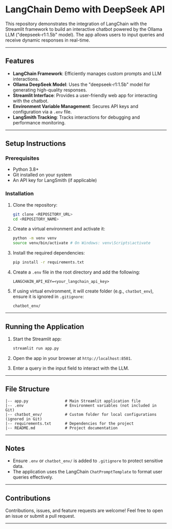 # LangChain Demo with DeepSeek API

This repository demonstrates the integration of LangChain with the Streamlit framework to build an interactive chatbot powered by the Ollama LLM ("deepseek-r1:1.5b" model). The app allows users to input queries and receive dynamic responses in real-time.

---

## Features

- **LangChain Framework**: Efficiently manages custom prompts and LLM interactions.
- **Ollama DeepSeek Model**: Uses the "deepseek-r1:1.5b" model for generating high-quality responses.
- **Streamlit Interface**: Provides a user-friendly web app for interacting with the chatbot.
- **Environment Variable Management**: Secures API keys and configuration via a `.env` file.
- **LangSmith Tracking**: Tracks interactions for debugging and performance monitoring.

---

## Setup Instructions

### Prerequisites

- Python 3.8+
- Git installed on your system
- An API key for LangSmith (if applicable)

### Installation

1. Clone the repository:
   ```bash
   git clone <REPOSITORY_URL>
   cd <REPOSITORY_NAME>
   ```

2. Create a virtual environment and activate it:
   ```bash
   python -m venv venv
   source venv/bin/activate # On Windows: venv\Scripts\activate
   ```

3. Install the required dependencies:
   ```bash
   pip install -r requirements.txt
   ```

4. Create a `.env` file in the root directory and add the following:
   ```env
   LANGCHAIN_API_KEY=<your_langchain_api_key>
   ```

5. If using virtual environment, it will create folder (e.g., `chatbot_env`), ensure it is ignored in `.gitignore`:
   ```
   chatbot_env/
   ```

---

## Running the Application

1. Start the Streamlit app:
   ```bash
   streamlit run app.py
   ```

2. Open the app in your browser at `http://localhost:8501`.

3. Enter a query in the input field to interact with the LLM.

---

## File Structure

```
|-- app.py                # Main Streamlit application file
|-- .env                  # Environment variables (not included in Git)
|-- chatbot_env/          # Custom folder for local configurations (ignored in Git)
|-- requirements.txt      # Dependencies for the project
|-- README.md             # Project documentation
```

---

## Notes

- Ensure `.env` or `chatbot_env/` is added to `.gitignore` to protect sensitive data.
- The application uses the LangChain `ChatPromptTemplate` to format user queries effectively.

---

## Contributions

Contributions, issues, and feature requests are welcome! Feel free to open an issue or submit a pull request.

---

